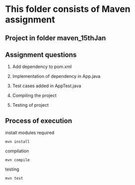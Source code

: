 # This folder consists of Maven assignment

## Project in folder maven_15thJan

## Assignment questions

 1) Add dependency  to pom.xml

 2) Implementation of dependency in App.java

 3) Test cases added in AppTest.java

 4) Compiling the project

5) Testing of project

## Process of execution

install modules required

    mvn install  

compilation

    mvn compile

testing

    mvn test
